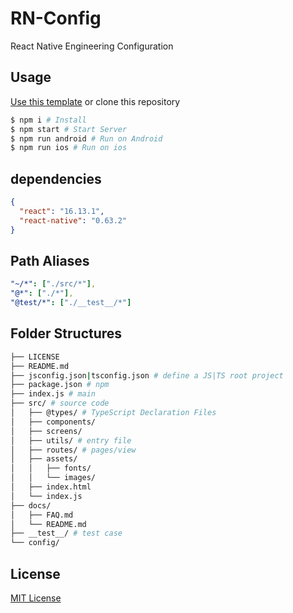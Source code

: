 # RN-Config

React Native Engineering Configuration

## Usage

<a class="btn btn-sm btn-primary ml-2" href="https://github.com/EPCor/RN-Config/generate">Use this template</a> or clone this repository

```sh
$ npm i # Install
$ npm start # Start Server
$ npm run android # Run on Android
$ npm run ios # Run on ios
```

## dependencies

```json
{
  "react": "16.13.1",
  "react-native": "0.63.2"
}
```

## Path Aliases

```yml
"~/*": ["./src/*"],
"@*": ["./*"],
"@test/*": ["./__test__/*"]
```

## Folder Structures

```sh
├── LICENSE
├── README.md
├── jsconfig.json|tsconfig.json # define a JS|TS root project
├── package.json # npm
├── index.js # main
├── src/ # source code
│   ├── @types/ # TypeScript Declaration Files
│   ├── components/
│   ├── screens/
│   ├── utils/ # entry file
│   ├── routes/ # pages/view
│   ├── assets/
│   │   ├── fonts/
│   │   └── images/
│   ├── index.html
│   └── index.js
├── docs/
│   ├── FAQ.md
│   └── README.md
├── __test__/ # test case
└── config/
```

## License

[MIT License](/LICENSE)
